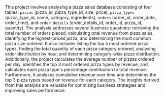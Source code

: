 This project involves analysing a pizza sales database consisting of four tables: `pizzas` (pizza_id, pizza_type_id, size, price), `pizza_types` (pizza_type_id, name, category, ingredients), `orders` (order_id, order_date, order_time), and `order_details` (order_details_id, order_id, pizza_id, quantity). The analysis addresses several business questions: retrieving the total number of orders placed, calculating total revenue from pizza sales, identifying the highest-priced pizza, and determining the most common pizza size ordered. It also includes listing the top 5 most ordered pizza types, finding the total quantity of each pizza category ordered, analysing order distribution by hour, and determining category-wise pizza distribution. Additionally, the project calculates the average number of pizzas ordered per day, identifies the top 3 most ordered pizza types by revenue, and calculates each pizza type's percentage contribution to total revenue. Furthermore, it analyses cumulative revenue over time and determines the top 3 pizza types based on revenue for each category. The insights derived from this analysis are valuable for optimizing business strategies and improving sales performance.
